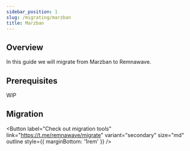 ```yaml
---
sidebar_position: 1
slug: /migrating/marzban
title: Marzban
---
```


## Overview

In this guide we will migrate from Marzban to Remnawave.

## Prerequisites

WIP

## Migration

<Button label="Check out migration tools" link="https://t.me/remnawave/migrate" variant="secondary" size="md" outline style={{ marginBottom: '1rem' }} />
